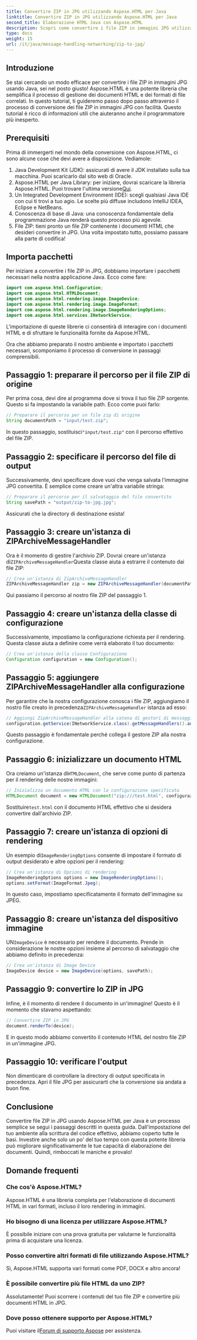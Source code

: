 ```yaml
---
title: Convertire ZIP in JPG utilizzando Aspose.HTML per Java
linktitle: Convertire ZIP in JPG utilizzando Aspose.HTML per Java
second_title: Elaborazione HTML Java con Aspose.HTML
description: Scopri come convertire i file ZIP in immagini JPG utilizzando Aspose.HTML per Java con questa guida dettagliata.
type: docs
weight: 15
url: /it/java/message-handling-networking/zip-to-jpg/
---
```

## Introduzione
Se stai cercando un modo efficace per convertire i file ZIP in immagini JPG usando Java, sei nel posto giusto! Aspose.HTML è una potente libreria che semplifica il processo di gestione dei documenti HTML e dei formati di file correlati. In questo tutorial, ti guideremo passo dopo passo attraverso il processo di conversione dei file ZIP in immagini JPG con facilità. Questo tutorial è ricco di informazioni utili che aiuteranno anche il programmatore più inesperto.
## Prerequisiti
Prima di immergerti nel mondo della conversione con Aspose.HTML, ci sono alcune cose che devi avere a disposizione. Vediamole:
1. Java Development Kit (JDK): assicurati di avere il JDK installato sulla tua macchina. Puoi scaricarlo dal sito web di Oracle.
2.  Aspose.HTML per Java Library: per iniziare, dovrai scaricare la libreria Aspose.HTML. Puoi trovare l'ultima versione[Qui](https://releases.aspose.com/html/java/).
3. Un Integrated Development Environment (IDE): scegli qualsiasi Java IDE con cui ti trovi a tuo agio. Le scelte più diffuse includono IntelliJ IDEA, Eclipse e NetBeans.
4. Conoscenza di base di Java: una conoscenza fondamentale della programmazione Java renderà questo processo più agevole.
5. File ZIP: tieni pronto un file ZIP contenente i documenti HTML che desideri convertire in JPG.
Una volta impostato tutto, possiamo passare alla parte di codifica!
## Importa pacchetti
Per iniziare a convertire i file ZIP in JPG, dobbiamo importare i pacchetti necessari nella nostra applicazione Java. Ecco come fare:
```java
import com.aspose.html.Configuration;
import com.aspose.html.HTMLDocument;
import com.aspose.html.rendering.image.ImageDevice;
import com.aspose.html.rendering.image.ImageFormat;
import com.aspose.html.rendering.image.ImageRenderingOptions;
import com.aspose.html.services.INetworkService;
```
L'importazione di queste librerie ci consentirà di interagire con i documenti HTML e di sfruttare le funzionalità fornite da Aspose.HTML.

Ora che abbiamo preparato il nostro ambiente e importato i pacchetti necessari, scomponiamo il processo di conversione in passaggi comprensibili.
## Passaggio 1: preparare il percorso per il file ZIP di origine
Per prima cosa, devi dire al programma dove si trova il tuo file ZIP sorgente. Questo si fa impostando la variabile path. Ecco come puoi farlo:
```java
// Preparare il percorso per un file zip di origine
String documentPath = "input/test.zip";
```
 In questo passaggio, sostituisci`"input/test.zip"` con il percorso effettivo del file ZIP. 
## Passaggio 2: specificare il percorso del file di output
Successivamente, devi specificare dove vuoi che venga salvata l'immagine JPG convertita. È semplice come creare un'altra variabile stringa:
```java
// Preparare il percorso per il salvataggio del file convertito
String savePath = "output/zip-to-jpg.jpg";
```
Assicurati che la directory di destinazione esista!
## Passaggio 3: creare un'istanza di ZIPArchiveMessageHandler
 Ora è il momento di gestire l'archivio ZIP. Dovrai creare un'istanza di`ZIPArchiveMessageHandler`Questa classe aiuta a estrarre il contenuto dai file ZIP:
```java
// Crea un'istanza di ZipArchiveMessageHandler
ZIPArchiveMessageHandler zip = new ZIPArchiveMessageHandler(documentPath);
```
Qui passiamo il percorso al nostro file ZIP del passaggio 1.
## Passaggio 4: creare un'istanza della classe di configurazione
Successivamente, impostiamo la configurazione richiesta per il rendering. Questa classe aiuta a definire come verrà elaborato il tuo documento:
```java
// Crea un'istanza della classe Configurazione
Configuration configuration = new Configuration();
```
## Passaggio 5: aggiungere ZIPArchiveMessageHandler alla configurazione
 Per garantire che la nostra configurazione conosca i file ZIP, aggiungiamo il nostro file creato in precedenza`ZIPArchiveMessageHandler` istanza ad esso:
```java
// Aggiungi ZipArchiveMessageHandler alla catena di gestori di messaggi esistenti
configuration.getService(INetworkService.class).getMessageHandlers().addItem(zip);
```
Questo passaggio è fondamentale perché collega il gestore ZIP alla nostra configurazione.
## Passaggio 6: inizializzare un documento HTML
 Ora creiamo un'istanza di`HTMLDocument`, che serve come punto di partenza per il rendering delle nostre immagini:
```java
// Inizializza un documento HTML con la configurazione specificata
HTMLDocument document = new HTMLDocument("zip:///test.html", configurazione);
```
 Sostituire`test.html` con il documento HTML effettivo che si desidera convertire dall'archivio ZIP.
## Passaggio 7: creare un'istanza di opzioni di rendering
 Un esempio di`ImageRenderingOptions` consente di impostare il formato di output desiderato e altre opzioni per il rendering:
```java
// Crea un'istanza di Opzioni di rendering
ImageRenderingOptions options = new ImageRenderingOptions();
options.setFormat(ImageFormat.Jpeg);
```
In questo caso, impostiamo specificatamente il formato dell'immagine su JPEG.
## Passaggio 8: creare un'istanza del dispositivo immagine
 UN`ImageDevice` è necessario per rendere il documento. Prende in considerazione le nostre opzioni insieme al percorso di salvataggio che abbiamo definito in precedenza:
```java
// Crea un'istanza di Image Device
ImageDevice device = new ImageDevice(options, savePath);
```
## Passaggio 9: convertire lo ZIP in JPG
Infine, è il momento di rendere il documento in un'immagine! Questo è il momento che stavamo aspettando:
```java
// Convertire ZIP in JPG
document.renderTo(device);
```
E in questo modo abbiamo convertito il contenuto HTML del nostro file ZIP in un'immagine JPG. 
## Passaggio 10: verificare l'output
Non dimenticare di controllare la directory di output specificata in precedenza. Apri il file JPG per assicurarti che la conversione sia andata a buon fine.
## Conclusione
Convertire file ZIP in JPG usando Aspose.HTML per Java è un processo semplice se segui i passaggi descritti in questa guida. Dall'impostazione del tuo ambiente alla scrittura del codice effettivo, abbiamo coperto tutte le basi. Investire anche solo un po' del tuo tempo con questa potente libreria può migliorare significativamente le tue capacità di elaborazione dei documenti. Quindi, rimboccati le maniche e provalo!
## Domande frequenti
### Che cos'è Aspose.HTML?
Aspose.HTML è una libreria completa per l'elaborazione di documenti HTML in vari formati, incluso il loro rendering in immagini.
### Ho bisogno di una licenza per utilizzare Aspose.HTML?
È possibile iniziare con una prova gratuita per valutarne le funzionalità prima di acquistare una licenza.
### Posso convertire altri formati di file utilizzando Aspose.HTML?
Sì, Aspose.HTML supporta vari formati come PDF, DOCX e altro ancora!
### È possibile convertire più file HTML da uno ZIP?
Assolutamente! Puoi scorrere i contenuti del tuo file ZIP e convertire più documenti HTML in JPG.
### Dove posso ottenere supporto per Aspose.HTML?
 Puoi visitare il[Forum di supporto Aspose](https://forum.aspose.com/c/html/29) per assistenza.